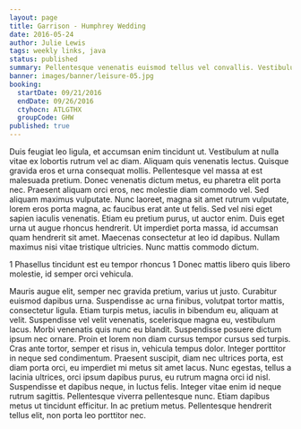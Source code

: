 ```yaml
---
layout: page
title: Garrison - Humphrey Wedding
date: 2016-05-24
author: Julie Lewis
tags: weekly links, java
status: published
summary: Pellentesque venenatis euismod tellus vel convallis. Vestibulum.
banner: images/banner/leisure-05.jpg
booking:
  startDate: 09/21/2016
  endDate: 09/26/2016
  ctyhocn: ATLGTHX
  groupCode: GHW
published: true
---
```

Duis feugiat leo ligula, et accumsan enim tincidunt ut. Vestibulum at nulla vitae ex lobortis rutrum vel ac diam. Aliquam quis venenatis lectus. Quisque gravida eros et urna consequat mollis. Pellentesque vel massa at est malesuada pretium. Donec venenatis dictum metus, eu pharetra elit porta nec. Praesent aliquam orci eros, nec molestie diam commodo vel. Sed aliquam maximus vulputate. Nunc laoreet, magna sit amet rutrum vulputate, lorem eros porta magna, ac faucibus erat ante ut felis.
Sed vel nisi eget sapien iaculis venenatis. Etiam eu pretium purus, ut auctor enim. Duis eget urna ut augue rhoncus hendrerit. Ut imperdiet porta massa, id accumsan quam hendrerit sit amet. Maecenas consectetur at leo id dapibus. Nullam maximus nisi vitae tristique ultricies. Nunc mattis commodo dictum.

1 Phasellus tincidunt est eu tempor rhoncus
1 Donec mattis libero quis libero molestie, id semper orci vehicula.

Mauris augue elit, semper nec gravida pretium, varius ut justo. Curabitur euismod dapibus urna. Suspendisse ac urna finibus, volutpat tortor mattis, consectetur ligula. Etiam turpis metus, iaculis in bibendum eu, aliquam at velit. Suspendisse vel velit venenatis, scelerisque magna eu, vestibulum lacus. Morbi venenatis quis nunc eu blandit. Suspendisse posuere dictum ipsum nec ornare. Proin et lorem non diam cursus tempor cursus sed turpis.
Cras ante tortor, semper et risus in, vehicula tempus dolor. Integer porttitor in neque sed condimentum. Praesent suscipit, diam nec ultrices porta, est diam porta orci, eu imperdiet mi metus sit amet lacus. Nunc egestas, tellus a lacinia ultrices, orci ipsum dapibus purus, eu rutrum magna orci id nisl. Suspendisse et dapibus neque, in luctus felis. Integer vitae enim id neque rutrum sagittis. Pellentesque viverra pellentesque nunc. Etiam dapibus metus ut tincidunt efficitur. In ac pretium metus. Pellentesque hendrerit tellus elit, non porta leo porttitor nec.
